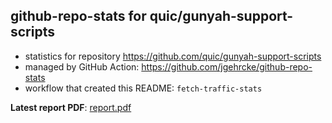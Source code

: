 ## github-repo-stats for quic/gunyah-support-scripts

- statistics for repository https://github.com/quic/gunyah-support-scripts
- managed by GitHub Action: https://github.com/jgehrcke/github-repo-stats
- workflow that created this README: `fetch-traffic-stats`

**Latest report PDF**: [report.pdf](https://github.com/njjetha/github-traffic/raw/github-repo-stats/quic/gunyah-support-scripts/latest-report/report.pdf)

